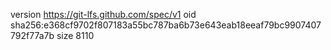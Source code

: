version https://git-lfs.github.com/spec/v1
oid sha256:e368cf9702f807183a55bc787ba6b73e643eab18eeaf79bc9907407792f77a7b
size 8110
